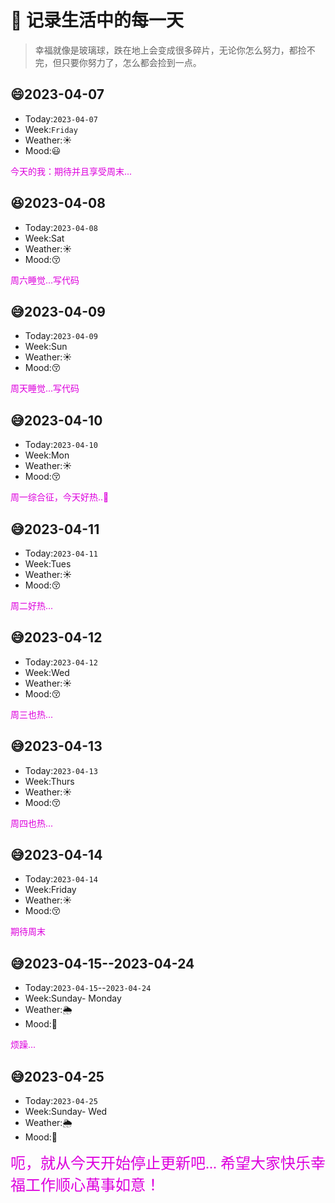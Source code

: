 # :sparkling_heart: 记录生活中的每一天

> 幸福就像是玻璃球，跌在地上会变成很多碎片，无论你怎么努力，都捡不完，但只要你努力了，怎么都会捡到一点。

## :smile:2023-04-07

* Today:`2023-04-07`
* Week:`Friday`
* Weather:☀️
* Mood:😃
  
<font color="#dd00dd">今天的我：期待并且享受周末...</font><br />

## :laughing:2023-04-08
* Today:`2023-04-08`
* Week:Sat
* Weather:☀️
* Mood:😚
  
<font color="#dd00dd">周六睡觉...写代码</font><br />

## :sweat_smile:2023-04-09

* Today:`2023-04-09`
* Week:Sun
* Weather:☀️
* Mood:😚
  
<font color="#dd00dd">周天睡觉...写代码</font><br />

## :sweat_smile:2023-04-10

* Today:`2023-04-10`
* Week:Mon
* Weather:☀️
* Mood:😚
  
<font color="#dd00dd">周一综合征，今天好热..🥵</font><br />


## :sweat_smile:2023-04-11

* Today:`2023-04-11`
* Week:Tues
* Weather:☀️
* Mood:😚
  
<font color="#dd00dd">周二好热...</font><br />



## :sweat_smile:2023-04-12

* Today:`2023-04-12`
* Week:Wed
* Weather:☀️
* Mood:😚
  
<font color="#dd00dd">周三也热...</font><br />


## :sweat_smile:2023-04-13

* Today:`2023-04-13`
* Week:Thurs
* Weather:☀️
* Mood:😚
  
<font color="#dd00dd">周四也热...</font><br />

## :sweat_smile:2023-04-14

* Today:`2023-04-14`
* Week:Friday
* Weather:☀️
* Mood:😚
  
<font color="#dd00dd">期待周末</font><br />

## :sweat_smile:2023-04-15--2023-04-24
* Today:`2023-04-15`--`2023-04-24`
* Week:Sunday- Monday
* Weather:🌦️
* Mood:🥺
  
<font color="#dd00dd">烦躁...</font><br />

## :sweat_smile:2023-04-25
* Today:`2023-04-25`
* Week:Sunday- Wed
* Weather:🌦️
* Mood:🥺
  
<font color="#dd00dd" face="楷体" size="5">呃，就从今天开始停止更新吧... 希望大家快乐幸福工作顺心萬事如意！</font>
